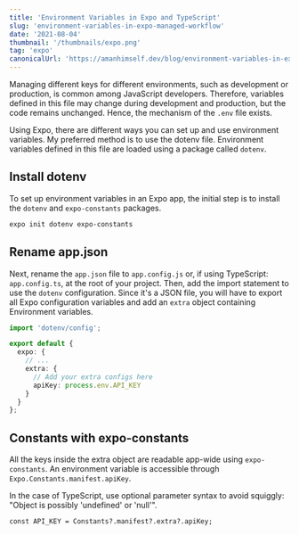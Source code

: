 ```yaml
---
title: 'Environment Variables in Expo and TypeScript'
slug: 'environment-variables-in-expo-managed-workflow'
date: '2021-08-04'
thumbnail: '/thumbnails/expo.png'
tag: 'expo'
canonicalUrl: 'https://amanhimself.dev/blog/environment-variables-in-expo-managed-workflow/'
---
```


Managing different keys for different environments, such as development or production, is common among JavaScript developers. Therefore, variables defined in this file may change during development and production, but the code remains unchanged. Hence, the mechanism of the `.env` file exists.

Using Expo, there are different ways you can set up and use environment variables. My preferred method is to use the dotenv file. Environment variables defined in this file are loaded using a package called `dotenv`.

## Install dotenv

To set up environment variables in an Expo app, the initial step is to install the `dotenv` and `expo-constants` packages.

```bash
expo init dotenv expo-constants
```

## Rename app.json

Next, rename the `app.json` file to `app.config.js` or, if using TypeScript: `app.config.ts`, at the root of your project. Then, add the import statement to use the `dotenv` configuration. Since it's a JSON file, you will have to export all Expo configuration variables and add an `extra` object containing Environment variables.

```ts
import 'dotenv/config';

export default {
  expo: {
    // ...
    extra: {
      // Add your extra configs here
      apiKey: process.env.API_KEY
    }
  }
};
```

## Constants with expo-constants

All the keys inside the extra object are readable app-wide using `expo-constants`. An environment variable is accessible through `Expo.Constants.manifest.apiKey`.

In the case of TypeScript, use optional parameter syntax to avoid squiggly: "Object is possibly 'undefined' or 'null'".

```tsx
const API_KEY = Constants?.manifest?.extra?.apiKey;
```

